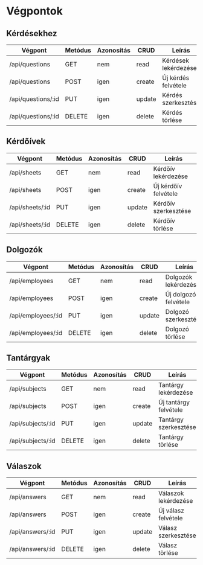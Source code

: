 # Végpontok

## Kérdésekhez

| Végpont | Metódus | Azonosítás | CRUD | Leírás |
|-|-|-|-|-|
| /api/questions | GET| nem | read | Kérdések lekérdezése |
| /api/questions | POST| igen | create | Új kérdés felvétele |
| /api/questions/:id | PUT | igen | update | Kérdés szerkesztése |
| /api/questions/:id | DELETE | igen | delete | Kérdés törlése |

## Kérdőívek

| Végpont | Metódus | Azonosítás | CRUD | Leírás |
|-|-|-|-|-|
| /api/sheets | GET| nem | read | Kérdőív lekérdezése |
| /api/sheets | POST| igen | create | Új kérdőív felvétele |
| /api/sheets/:id | PUT | igen | update | Kérdőív szerkesztése |
| /api/sheets/:id | DELETE | igen | delete | Kérdőív törlése |

## Dolgozók

| Végpont | Metódus | Azonosítás | CRUD | Leírás |
|-|-|-|-|-|
| /api/employees | GET| nem | read | Dolgozók lekérdezése |
| /api/employees | POST| igen | create | Új dolgozó felvétele |
| /api/employees/:id | PUT | igen | update | Dolgozó szerkesztése |
| /api/employees/:id | DELETE | igen | delete | Dolgozó törlése |

## Tantárgyak

| Végpont | Metódus | Azonosítás | CRUD | Leírás |
|-|-|-|-|-|
| /api/subjects | GET| nem | read | Tantárgy lekérdezése |
| /api/subjects | POST| igen | create | Új tantárgy felvétele |
| /api/subjects/:id | PUT | igen | update | Tantárgy szerkesztése |
| /api/subjects/:id | DELETE | igen | delete | Tantárgy törlése |

## Válaszok

| Végpont | Metódus | Azonosítás | CRUD | Leírás |
|-|-|-|-|-|
| /api/answers | GET| nem | read | Válaszok lekérdezése |
| /api/answers | POST| igen | create | Új válasz felvétele |
| /api/answers/:id | PUT | igen | update | Válasz szerkesztése |
| /api/answers/:id | DELETE | igen | delete | Válasz törlése |
